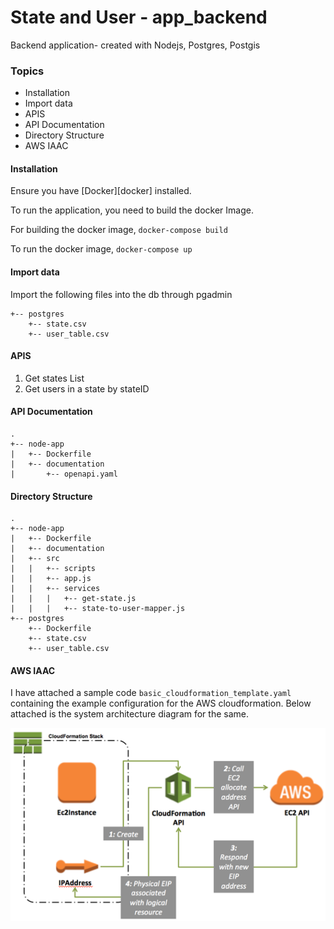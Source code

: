 # State and User - app_backend

Backend application- created with Nodejs, Postgres, Postgis

### Topics

- Installation
- Import data
- APIS
- API Documentation
- Directory Structure
- AWS IAAC

#### Installation

Ensure you have [Docker][docker] installed.

To run the application, you need to build the docker Image.

For building the docker image,
`docker-compose build`

To run the docker image,
`docker-compose up`

#### Import data

Import the following files into the db through pgadmin

```
+-- postgres
    +-- state.csv
    +-- user_table.csv
```

#### APIS

1. Get states List
2. Get users in a state by stateID

#### API Documentation

```
.
+-- node-app
|   +-- Dockerfile
|   +-- documentation
|       +-- openapi.yaml
```

#### Directory Structure

```
.
+-- node-app
|   +-- Dockerfile
|   +-- documentation
|   +-- src
|   |   +-- scripts
|   |   +-- app.js
|   |   +-- services
|   |   |   +-- get-state.js
|   |   |   +-- state-to-user-mapper.js
+-- postgres
    +-- Dockerfile
    +-- state.csv
    +-- user_table.csv
```

#### AWS IAAC

I have attached a sample code `basic_cloudformation_template.yaml` containing the example configuration for the AWS cloudformation. Below attached is the system architecture diagram for the same.

![alt text](https://github.com/DhanyashreeNarayani/state-user-mapping/blob/main/standard-eip.png)

[node]: https://nodejs.org/en/
